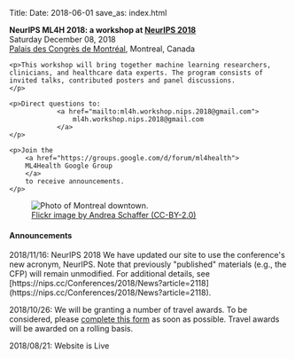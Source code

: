 Title:
Date: 2018-06-01
save_as: index.html

<div class="container">

<div class="row">
<div class="col-md-7">
    <p>
        <b>
            NeurIPS ML4H 2018: a workshop at
            <a href="https://nips.cc">NeurIPS 2018</a>
        </b> <br>
    Saturday December 08, 2018 <br>
    <a href="https://www.google.com/maps/place/Montreal+Convention+Centre/@45.50386,-73.5609689,15z/data=!4m2!3m1!1s0x0:0x6434041e124a4c53?sa=X&ved=2ahUKEwiP1dHKjoHdAhVQS60KHYhCDQYQ_BIwEHoECAcQCw">Palais des Congrès de Montréal</a>, Montreal, Canada
    </p>

    <p>This workshop will bring together machine learning researchers, clinicians, and healthcare data experts. The program consists of invited talks, contributed posters and panel discussions.
    </p>

    <p>Direct questions to:
                <a href="mailto:ml4h.workshop.nips.2018@gmail.com">
                    ml4h.workshop.nips.2018@gmail.com
                </a>
    </p>        

    <p>Join the
        <a href="https://groups.google.com/d/forum/ml4health">
        ML4Health Google Group
        </a>
        to receive announcements.
    </p>
</div>

<div class="col-md-5" style="padding-left: 0px;  padding-right: 0px;">
<figure class="figure">
<img
    src="images/montreal_500x500.jpg"
    class="img-fluid"
    alt="Photo of Montreal downtown.">
<figcaption class="figure-caption">
    <a href="https://www.flickr.com/photos/aschaf/37960055621">
        Flickr image by Andrea Schaffer (CC-BY-2.0)</a>
</figcaption>
</figure>
</div>
</div>

<h4>Announcements</h4>

<div class="row">
<div class="alert alert-info" role="alert">
<p>  2018/11/16: NeurIPS 2018
<emph>
We have updated our site to use the conference's new acronym, NeurIPS. Note that previously "published" materials (e.g., the CFP) will remain unmodified. For additional details, see [https://nips.cc/Conferences/2018/News?article=2118](https://nips.cc/Conferences/2018/News?article=2118).
</emph>
</p>
</div>
</div>

<div class="row">
<div class="alert alert-info" role="alert">
<p> 2018/10/26:
<emph>
We will be granting a number of travel awards. To be considered, please 
<a href="https://docs.google.com/forms/d/e/1FAIpQLSf76i0MygQDo_4PtCyomjr9VYqKi6zZ0cCmGfWIHYSpcRumGA/viewform">
complete this form</a> as soon as possible. Travel awards will be awarded on a rolling basis.
</emph>
</p>
</div>
</div>

<div class="row">
<div class="alert alert-info" role="alert">
<p>  2018/08/21: Website is Live
<emph>
</emph>
</p>
</div>
</div>
